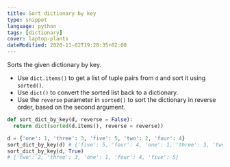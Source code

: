 ```yaml
---
title: Sort dictionary by key
type: snippet
language: python
tags: [dictionary]
cover: laptop-plants
dateModified: 2020-11-02T19:28:35+02:00
---
```


Sorts the given dictionary by key.

- Use `dict.items()` to get a list of tuple pairs from `d` and sort it using `sorted()`.
- Use `dict()` to convert the sorted list back to a dictionary.
- Use the `reverse` parameter in `sorted()` to sort the dictionary in reverse order, based on the second argument.

```py
def sort_dict_by_key(d, reverse = False):
  return dict(sorted(d.items(), reverse = reverse))
```

```py
d = {'one': 1, 'three': 3, 'five': 5, 'two': 2, 'four': 4}
sort_dict_by_key(d) # {'five': 5, 'four': 4, 'one': 1, 'three': 3, 'two': 2}
sort_dict_by_key(d, True)
# {'two': 2, 'three': 3, 'one': 1, 'four': 4, 'five': 5}
```
